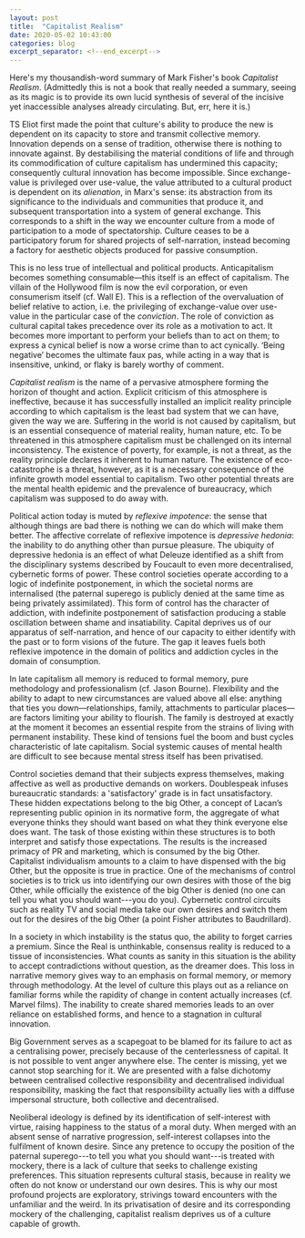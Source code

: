 ```yaml
---
layout: post
title:  "Capitalist Realism"
date: 2020-05-02 10:43:00
categories: blog
excerpt_separator: <!--end_excerpt-->
---
```


Here's my thousandish-word summary of Mark Fisher's book _Capitalist Realism_. (Admittedly this is not a book that really needed a summary, seeing as its magic is to provide its own lucid synthesis of several of the incisive yet inaccessible analyses already circulating. But, err, here it is.)

TS Eliot first made the point that culture's ability to produce the new is dependent on its capacity to store and transmit collective memory. Innovation depends on a sense of tradition, otherwise there is nothing to innovate against. By destabilising the material conditions of life and through its commodification of culture capitalism has undermined this capacity; consequently cultural innovation has become impossible. Since exchange-value is privileged over use-value, the value attributed to a cultural product is dependent on its _alienation_, in Marx's sense: its abstraction from its significance to the individuals and communities that produce it, and subsequent transportation into a system of general exchange. This corresponds to a shift in the way we encounter culture from a mode of participation to a mode of spectatorship. Culture ceases to be a participatory forum for shared projects of self-narration, instead becoming a factory for aesthetic objects produced for passive consumption.

<!--end_excerpt-->

This is no less true of intellectual and political products. Anticapitalism becomes something consumable—this itself is an effect of capitalism. The villain of the Hollywood film is now the evil corporation, or even consumerism itself (cf. Wall E). This is a reflection of the overvaluation of belief relative to action, i.e. the privileging of exchange-value over use-value in the particular case of the _conviction_. The role of conviction as cultural capital takes precedence over its role as a motivation to act. It becomes more important to perform your beliefs than to act on them; to express a cynical belief is now a worse crime than to act cynically. ‘Being negative’ becomes the ultimate faux pas, while acting in a way that is insensitive, unkind, or flaky is barely worthy of comment.

_Capitalist realism_ is the name of a pervasive atmosphere forming the horizon of thought and action. Explicit criticism of this atmosphere is ineffective, because it has successfully installed an implicit reality principle according to which capitalism is the least bad system that we can have, given the way we are. Suffering in the world is not caused by capitalism, but is an essential consequence of material reality, human nature, etc. To be threatened in this atmosphere capitalism must be challenged on its internal inconsistency. The existence of poverty, for example, is not a threat, as the reality principle declares it inherent to human nature. The existence of eco-catastrophe is a threat, however, as it is a necessary consequence of the infinite growth model essential to capitalism. Two other potential threats are the mental health epidemic and the prevalence of bureaucracy, which capitalism was supposed to do away with.

Political action today is muted by _reflexive impotence_: the sense that although things are bad there is nothing we can do which will make them better. The affective correlate of reflexive impotence is _depressive hedonia_: the inability to do anything other than pursue pleasure. The ubiquity of depressive hedonia is an effect of what Deleuze identified as a shift from the disciplinary systems described by Foucault to even more decentralised, cybernetic forms of power. These control societies operate according to a logic of indefinite postponement, in which the societal norms are internalised (the paternal superego is publicly denied at the same time as being privately assimilated). This form of control has the character of addiction, with indefinite postponement of satisfaction producing a stable oscillation between shame and insatiability. Capital deprives us of our apparatus of self-narration, and hence of our capacity to either identify with the past or to form visions of the future. The gap it leaves fuels both reflexive impotence in the domain of politics and addiction cycles in the domain of consumption.

In late capitalism all memory is reduced to formal memory, pure methodology and professionalism (cf. Jason Bourne). Flexibility and the ability to adapt to new circumstances are valued above all else: anything that ties you down—relationships, family, attachments to particular places—are factors limiting your ability to flourish. The family is destroyed at exactly at the moment it becomes an essential respite from the strains of living with permanent instability. These kind of tensions fuel the boom and bust cycles characteristic of late capitalism. Social systemic causes of mental health are difficult to see because mental stress itself has been privatised.

Control societies demand that their subjects express themselves, making affective as well as productive demands on workers. Doublespeak infuses bureaucratic standards: a 'satisfactory' grade is in fact unsatisfactory. These hidden expectations belong to the big Other, a concept of Lacan’s representing public opinion in its normative form, the aggregate of what everyone thinks they should want based on what they think everyone else does want. The task of those existing within these structures is to both interpret and satisfy those expectations. The results is the increased primacy of PR and marketing, which is consumed by the big Other. Capitalist individualism amounts to a claim to have dispensed with the big Other, but the opposite is true in practice. One of the mechanisms of control societies is to trick us into identifying our own desires with those of the big Other, while officially the existence of the big Other is denied (no one can tell you what you should want---you do you). Cybernetic control circuits such as reality TV and social media take our own desires and switch them out for the desires of the big Other (a point Fisher attributes to Baudrillard).

In a society in which instability is the status quo, the ability to forget carries a premium. Since the Real is unthinkable, consensus reality is reduced to a tissue of inconsistencies. What counts as sanity in this situation is the ability to accept contradictions without question, as the dreamer does. This loss in narrative memory gives way to an emphasis on formal memory, or memory through methodology. At the level of culture this plays out as a reliance on familiar forms while the rapidity of change in content actually increases (cf. Marvel films). The inability to create shared memories leads to an over reliance on established forms, and hence to a stagnation in cultural innovation.

Big Government serves as a scapegoat to be blamed for its failure to act as a centralising power, precisely because of the centerlessness of capital. It is not possible to vent anger anywhere else. The center is missing, yet we cannot stop searching for it. We are presented with a false dichotomy between centralised collective responsibility and decentralised individual responsibility, masking the fact that responsibility actually lies with a diffuse impersonal structure, both collective and decentralised.

Neoliberal ideology is defined by its identification of self-interest with virtue, raising happiness to the status of a moral duty. When merged with an absent sense of narrative progression, self-interest collapses into the fulfilment of known desire. Since any pretence to occupy the position of the paternal superego---to tell you what you should want---is treated with mockery, there is a lack of culture that seeks to challenge existing preferences. This situation represents cultural stasis, because in reality we often do not know or understand our own desires. This is why our most profound projects are exploratory, strivings toward encounters with the unfamiliar and the weird. In its privatisation of desire and its corresponding mockery of the challenging, capitalist realism deprives us of a culture capable of growth.
